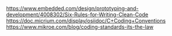 https://www.embedded.com/design/prototyping-and-development/4008302/Six-Rules-for-Writing-Clean-Code
https://doc.micrium.com/display/osiidoc/C+Coding+Conventions
https://www.mikroe.com/blog/coding-standards-its-the-law
